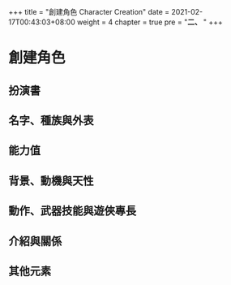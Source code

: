 +++
title = "創建角色 Character Creation"
date = 2021-02-17T00:43:03+08:00
weight = 4
chapter = true
pre = "<b>二、 </b>"
+++

# 創建角色

## 扮演書
## 名字、種族與外表
## 能力值
## 背景、動機與天性
## 動作、武器技能與遊俠專長
## 介紹與關係
## 其他元素